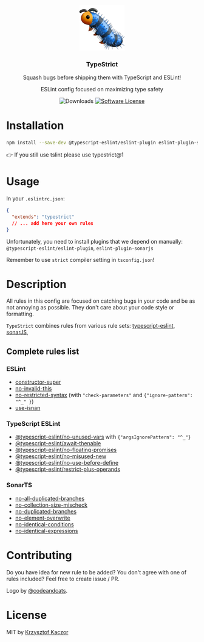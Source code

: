 <p align="center">
  <img src="/images/logo.png" width="120" alt="TypeStrict">
  <h3 align="center">TypeStrict</h3> 
  <p align="center">Squash bugs before shipping them with TypeScript and ESLint!</p>
  <p align="center">ESLint config focused on maximizing type safety</p>
  <p align="center">
    <img alt="Downloads" src="https://img.shields.io/npm/dm/typestrict.svg">
    <a href="/package.json"><img alt="Software License" src="https://img.shields.io/badge/license-MIT-brightgreen.svg?style=flat-square"></a>
  </p>

</p>

# Installation

```bash
npm install --save-dev @typescript-eslint/eslint-plugin eslint-plugin-sonarjs eslint-config-typestrict
```

👉 If you still use tslint please use typestrict@1

# Usage

In your `.eslintrc.json`:

```json
{
  "extends": "typestrict"
  // ... add here your own rules
}
```

Unfortunately, you need to install plugins that we depend on manually: `@typescript-eslint/eslint-plugin`, `eslint-plugin-sonarjs`

Remember to use `strict` compiler setting in `tsconfig.json`!

# Description

All rules in this config are focused on catching bugs in your code and be as not annoying as possible. They don't
care about your code style or formatting.

`TypeStrict` combines rules from various rule sets: [typescript-eslint](https://github.com/typescript-eslint/typescript-eslint/tree/master/packages/eslint-plugin),
[sonarJS](https://github.com/SonarSource/SonarJS),

## Complete rules list

### ESLint

- [constructor-super](https://eslint.org/docs/rules/constructor-super)
- [no-invalid-this](https://eslint.org/docs/rules/no-invalid-this)
- [no-restricted-syntax](https://eslint.org/docs/rules/no-restricted-syntax) (with `"check-parameters"` and `{"ignore-pattern": "^_" }`)
- [use-isnan](https://eslint.org/docs/rules/use-isnan)

### TypeScript ESLint

- [@typescript-eslint/no-unused-vars](https://github.com/typescript-eslint/typescript-eslint/blob/master/packages/eslint-plugin/docs/rules/no-unused-vars.md) with `{"argsIgnorePattern": "^_"}`
- [@typescript-eslint/await-thenable](https://github.com/typescript-eslint/typescript-eslint/blob/master/packages/eslint-plugin/docs/rules/await-thenable.md)
- [@typescript-eslint/no-floating-promises](https://github.com/typescript-eslint/typescript-eslint/blob/master/packages/eslint-plugin/docs/rules/no-floating-promises.md)
- [@typescript-eslint/no-misused-new](https://github.com/typescript-eslint/typescript-eslint/blob/master/packages/eslint-plugin/docs/rules/no-misused-new.md)
- [@typescript-eslint/no-use-before-define](https://github.com/typescript-eslint/typescript-eslint/blob/master/packages/eslint-plugin/docs/rules/no-use-before-define.md)
- [@typescript-eslint/restrict-plus-operands](https://github.com/typescript-eslint/typescript-eslint/blob/master/packages/eslint-plugin/docs/rules/restrict-plus-operands.md)

### SonarTS

- [no-all-duplicated-branches](https://github.com/SonarSource/eslint-plugin-sonarjs/blob/master/docs/rules/no-all-duplicated-branches.md)
- [no-collection-size-mischeck](https://github.com/SonarSource/eslint-plugin-sonarjs/blob/master/docs/rules/no-collection-size-mischeck.md)
- [no-duplicated-branches](https://github.com/SonarSource/eslint-plugin-sonarjs/blob/master/docs/rules/no-duplicated-branches.md)
- [no-element-overwrite](https://github.com/SonarSource/eslint-plugin-sonarjs/blob/master/docs/rules/no-element-overwrite.md)
- [no-identical-conditions](https://github.com/SonarSource/eslint-plugin-sonarjs/blob/master/docs/rules/no-identical-conditions.md)
- [no-identical-expressions](https://github.com/SonarSource/eslint-plugin-sonarjs/blob/master/docs/rules/no-identical-expressions.md)

# Contributing

Do you have idea for new rule to be added? You don't agree with one of rules included? Feel free to create issue / PR.

Logo by [@codeandcats](https://github.com/codeandcats).

# License

MIT by [Krzysztof Kaczor](https://twitter.com/krzKaczor)
